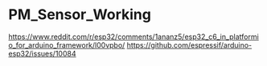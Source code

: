 # PM_Sensor_Working
https://www.reddit.com/r/esp32/comments/1ananz5/esp32_c6_in_platformio_for_arduino_framework/l00vpbo/
https://github.com/espressif/arduino-esp32/issues/10084
